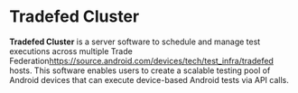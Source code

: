 # Tradefed Cluster

**Tradefed Cluster** is a server software to schedule and manage test executions
across multiple Trade Federation<https://source.android.com/devices/tech/test_infra/tradefed>
hosts. This software enables users to create a scalable testing pool of Android
devices that can execute device-based Android tests via API calls.
